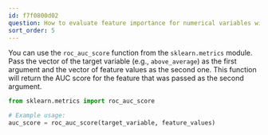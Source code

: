 ```yaml
---
id: f7f0800d02
question: How to evaluate feature importance for numerical variables with AUC?
sort_order: 5
---
```


You can use the `roc_auc_score` function from the `sklearn.metrics` module. Pass the vector of the target variable (e.g., `above_average`) as the first argument and the vector of feature values as the second one. This function will return the AUC score for the feature that was passed as the second argument.

```python
from sklearn.metrics import roc_auc_score

# Example usage:
auc_score = roc_auc_score(target_variable, feature_values)
```
